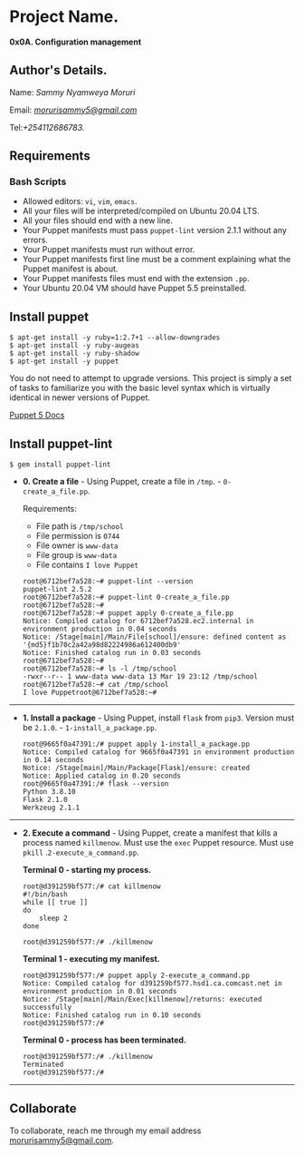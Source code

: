# Project Name.
**0x0A. Configuration management**

## Author's Details.
Name: *Sammy Nyamweya Moruri*

Email: *morurisammy5@gmail.com*

Tel:*+254112686783.*

##  Requirements

### Bash Scripts
*   Allowed editors: `vi`, `vim`, `emacs`.
*   All your files will be interpreted/compiled on Ubuntu 20.04 LTS.
*   All your files should end with a new line.
*   Your Puppet manifests must pass `puppet-lint` version 2.1.1 without any errors.
*   Your Puppet manifests must run without error.
*   Your Puppet manifests first line must be a comment explaining what the Puppet manifest is about.
*   Your Puppet manifests files must end with the extension `.pp`.
*   Your Ubuntu 20.04 VM should have Puppet 5.5 preinstalled.

## Install puppet
```
$ apt-get install -y ruby=1:2.7+1 --allow-downgrades
$ apt-get install -y ruby-augeas
$ apt-get install -y ruby-shadow
$ apt-get install -y puppet
```
You do not need to attempt to upgrade versions. This project is simply a set of tasks to familiarize you with the basic level syntax which is virtually identical in newer versions of Puppet.

[Puppet 5 Docs](https://puppet.com/docs/puppet/5.5/puppet_index.html)

## Install puppet-lint
```
$ gem install puppet-lint
```


* **0. Create a file** - Using Puppet, create a file in `/tmp`. - `0-create_a_file.pp`.

  Requirements:

  * File path is `/tmp/school`
  * File permission is `0744`
  * File owner is `www-data`
  * File group is `www-data`
  * File contains `I love Puppet`
  ```
  root@6712bef7a528:~# puppet-lint --version
  puppet-lint 2.5.2
  root@6712bef7a528:~# puppet-lint 0-create_a_file.pp
  root@6712bef7a528:~# 
  root@6712bef7a528:~# puppet apply 0-create_a_file.pp
  Notice: Compiled catalog for 6712bef7a528.ec2.internal in environment production in 0.04 seconds
  Notice: /Stage[main]/Main/File[school]/ensure: defined content as '{md5}f1b70c2a42a98d82224986a612400db9'
  Notice: Finished catalog run in 0.03 seconds
  root@6712bef7a528:~#
  root@6712bef7a528:~# ls -l /tmp/school
  -rwxr--r-- 1 www-data www-data 13 Mar 19 23:12 /tmp/school
  root@6712bef7a528:~# cat /tmp/school
  I love Puppetroot@6712bef7a528:~#
  ```
---

* **1. Install a package** - Using Puppet, install `flask` from `pip3`. Version must be `2.1.0`. - `1-install_a_package.pp`.
  ```
  root@9665f0a47391:/# puppet apply 1-install_a_package.pp
  Notice: Compiled catalog for 9665f0a47391 in environment production in 0.14 seconds
  Notice: /Stage[main]/Main/Package[Flask]/ensure: created
  Notice: Applied catalog in 0.20 seconds
  root@9665f0a47391:/# flask --version
  Python 3.8.10
  Flask 2.1.0
  Werkzeug 2.1.1
  ```
---

* **2. Execute a command** - Using Puppet, create a manifest that kills a process named `killmenow`. Must use the `exec` Puppet resource. Must use `pkill` .`2-execute_a_command.pp`.

    **Terminal 0 - starting my process.**
    ```
    root@d391259bf577:/# cat killmenow
    #!/bin/bash
    while [[ true ]]
    do
        sleep 2
    done

    root@d391259bf577:/# ./killmenow
    ```

    **Terminal 1 - executing my manifest.**
    ```
    root@d391259bf577:/# puppet apply 2-execute_a_command.pp
    Notice: Compiled catalog for d391259bf577.hsd1.ca.comcast.net in environment production in 0.01 seconds
    Notice: /Stage[main]/Main/Exec[killmenow]/returns: executed successfully
    Notice: Finished catalog run in 0.10 seconds
    root@d391259bf577:/# 
    ```

    **Terminal 0 - process has been terminated.**
    ```
    root@d391259bf577:/# ./killmenow
    Terminated
    root@d391259bf577:/#
    ```
---


## Collaborate

To collaborate, reach me through my email address morurisammy5@gmail.com.
